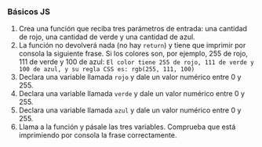### Básicos JS

1. Crea una función que reciba tres parámetros de entrada: una cantidad de rojo, una cantidad de verde y una cantidad de azul.
2. La función no devolverá nada (no hay `return`) y tiene que imprimir por consola la siguiente frase. Si los colores son, por ejemplo, 255 de rojo, 111 de verde y 100 de azul: `El color tiene 255 de rojo, 111 de verde y 100 de azul, y su regla CSS es: rgb(255, 111, 100)`
3. Declara una variable llamada `rojo` y dale un valor numérico entre 0 y 255.
4. Declara una variable llamada `verde` y dale un valor numérico entre 0 y 255.
5. Declara una variable llamada `azul` y dale un valor numérico entre 0 y 255.
6. Llama a la función y pásale las tres variables. Comprueba que está imprimiendo por consola la frase correctamente.
